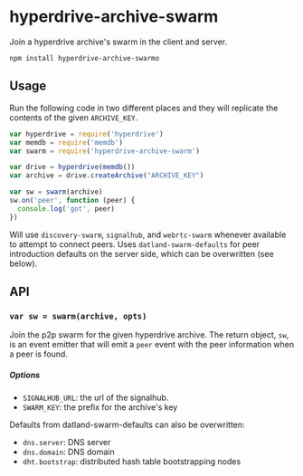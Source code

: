 # hyperdrive-archive-swarm

Join a hyperdrive archive's swarm in the client and server.

```
npm install hyperdrive-archive-swarmo
```

## Usage

Run the following code in two different places and they will replicate the contents of the given `ARCHIVE_KEY`.

```js
var hyperdrive = require('hyperdrive')
var memdb = require('memdb')
var swarm = require('hyperdrive-archive-swarm')

var drive = hyperdrive(memdb())
var archive = drive.createArchive("ARCHIVE_KEY")

var sw = swarm(archive)
sw.on('peer', function (peer) {
  console.log('got', peer)
})
```

Will use `discovery-swarm`, `signalhub`, and `webrtc-swarm` whenever available to attempt to connect peers. Uses `datland-swarm-defaults` for peer introduction defaults on the server side, which can be overwritten (see below).

## API

### `var sw = swarm(archive, opts)`

Join the p2p swarm for the given hyperdrive archive. The return object, `sw`, is an event emitter that will emit a `peer` event with the peer information when a peer is found.

##### Options

  * `SIGNALHUB_URL`: the url of the signalhub.
  * `SWARM_KEY`: the prefix for the archive's key

Defaults from datland-swarm-defaults can also be overwritten:

  * `dns.server`: DNS server
  * `dns.domain`: DNS domain
  * `dht.bootstrap`: distributed hash table bootstrapping nodes
